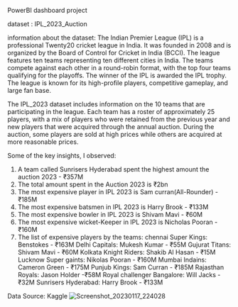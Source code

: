 PowerBI dashboard project

dataset : IPL_2023_Auction

information about the dataset: The Indian Premier League (IPL) is a professional Twenty20 cricket league in India. It was founded in 2008 and is organized by the Board of Control for Cricket in India (BCCI). The league features ten teams representing ten different cities in India. The teams compete against each other in a round-robin format, with the top four teams qualifying for the playoffs. The winner of the IPL is awarded the IPL trophy. The league is known for its high-profile players, competitive gameplay, and large fan base.

The IPL_2023 dataset includes information on the 10 teams that are participating in the league. Each team has a roster of approximately 25 players, with a mix of players who were retained from the previous year and new players that were acquired through the annual auction. During the auction, some players are sold at high prices while others are acquired at more reasonable prices.

Some of the key insights, I observed:
1. A team called Sunrisers Hyderabad spent the highest amount the auction 2023 - ₹357M
2. The total amount spent in the Auction 2023 is ₹2bn
3. The most expensive player in IPL 2023 is Sam curran(All-Rounder) - ₹185M
4. The most expensive batsmen in IPL 2023 is Harry Brook - ₹133M
5. The most expensive bowler in IPL 2023 is Shivam Mavi - ₹60M
6. The most expensive wicket-Keeper in IPL 2023 is Nicholas Pooran - ₹160M
7. The list of expensive players by the teams:
  chennai Super Kings: Benstokes - ₹163M
  Delhi Capitals: Mukesh Kumar - ₹55M
  Gujurat Titans: Shivam Mavi - ₹60M
  Kolkata Knight Riders: Shakib Al Hasan - ₹15M
  Lucknow Super gaints: Nikolas Pooran - ₹160M
  Mumbai Indains: Cameron Green - ₹175M
  Punjub Kings: Sam Curran - ₹185M
  Rajasthan Royals: Jason Holder -₹58M
  Royal challenger Bangalore: Will Jacks - ₹32M
  Sunrisers Hyderabad: Harry Brook - ₹133M
  
Data Source: Kaggle
  ![Screenshot_20230117_224028](https://user-images.githubusercontent.com/105948044/213023263-4ccb87be-4f2b-49f7-9403-f03b1488950a.png)

